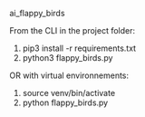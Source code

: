 ai_flappy_birds

From the CLI in the project folder:

1. pip3 install -r requirements.txt
2. python3 flappy_birds.py

OR with virtual environnements:

1. source venv/bin/activate
2. python flappy_birds.py